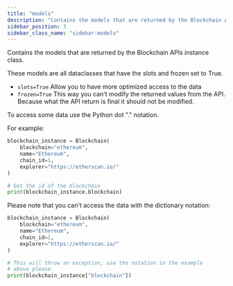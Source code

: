 ```yaml
---
title: "models"
description: "Contains the models that are returned by the Blockchain APIs instance class."
sidebar_position: 3
sidebar_class_name: "sidebar-models"
---
```


Contains the models that are returned by the Blockchain APIs instance
class.

These models are all dataclasses that have the slots and frozen set to True.

- `slots=True` Allow you to have more optimized access to the data
- `frozen=True` This way you can't modify the returned values from the API.
                Because what the API return is final it should not be modified.

To access some data use the Python dot "." notation.

For example:
```python
blockchain_instance = Blockchain(
    blockchain="ethereum",
    name="Ethereum",
    chain_id=1,
    explorer="https://etherscan.io/"
)

# Get the id of the blockchain
print(blockchain_instance.blockchain)
```

Please note that you can't access the data with the dictionary notation:
```python
blockchain_instance = Blockchain(
    blockchain="ethereum",
    name="Ethereum",
    chain_id=1,
    explorer="https://etherscan.io/"
)

# This will throw an exception, use the notation in the example
# above please.
print(blockchain_instance["blockchain"])
```
